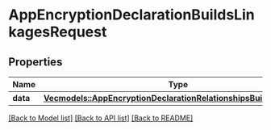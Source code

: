 # AppEncryptionDeclarationBuildsLinkagesRequest

## Properties

Name | Type | Description | Notes
------------ | ------------- | ------------- | -------------
**data** | [**Vec<models::AppEncryptionDeclarationRelationshipsBuildsDataInner>**](AppEncryptionDeclaration_relationships_builds_data_inner.md) |  | 

[[Back to Model list]](../README.md#documentation-for-models) [[Back to API list]](../README.md#documentation-for-api-endpoints) [[Back to README]](../README.md)


